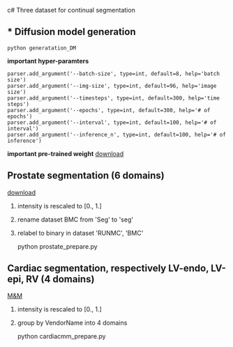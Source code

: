 c# Three dataset for continual segmentation

## * Diffusion model generation
    python generatation_DM

**important hyper-paramters**

    parser.add_argument('--batch-size', type=int, default=8, help='batch size')
    parser.add_argument('--img-size', type=int, default=96, help='image size')
    parser.add_argument('--timesteps', type=int, default=300, help='time steps')
    parser.add_argument('--epochs', type=int, default=300, help='# of epochs')
    parser.add_argument('--interval', type=int, default=100, help='# of interval')
    parser.add_argument('--inference_n', type=int, default=100, help='# of inference')

**important pre-trained weight** [download](https://pan.baidu.com/s/1hxHN9Iq8GvBbz_Z3pXBBcg?pwd=60ir)

## Prostate segmentation (6 domains)
[download](https://drive.google.com/file/d/1TtrjnlnJ1yqr5m4LUGMelKTQXtvZaru-/view)
1. intensity is rescaled to [0., 1.]
2. rename dataset BMC from 'Seg' to 'seg'
3. relabel to binary in dataset 'RUNMC', 'BMC'


    python prostate_prepare.py

## Cardiac segmentation, respectively LV-endo, LV-epi, RV (4 domains)
[M&M](https://www.ub.edu/mnms/)

1. intensity is rescaled to [0., 1.]
2. group by VendorName into 4 domains



    python cardiacmm_prepare.py